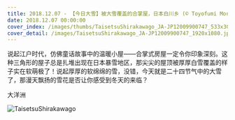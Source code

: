 ```yaml
---
title: 2018.12.07 - 【今日大雪】被大雪覆盖的合掌屋，日本白川乡 (© Toyofumi Mori/Getty Images)
date: 2018.12.07 00:00:00
cover_index: /images/thumbs/TaisetsuShirakawago_JA-JP12009900747_533x300.jpg
cover_detail: /images/TaisetsuShirakawago_JA-JP12009900747_1920x1080.jpg
---
```


说起江户时代，仿佛童话故事中的温暖小屋——合掌式房屋一定令你印象深刻。这种三角形的屋子总是扎堆出现在日本暴雪地区，那尖尖的屋顶被厚厚白雪覆盖的样子实在软萌极了！说起厚厚的软绵绵的雪，没错，今天就是二十四节气中的大雪了，那漫天飘扬的雪花是否让你感受到冬天的来临？

大洋洲

![TaisetsuShirakawago](/images/TaisetsuShirakawago_JA-JP12009900747_1920x1080.jpg)
